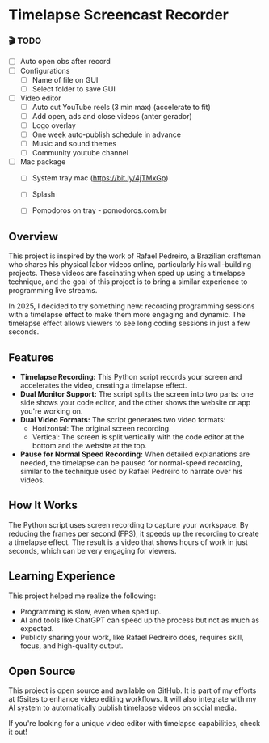 # Timelapse Screencast Recorder

### 🎬 **TODO**
- [ ] Auto open obs after record
- [ ] Configurations
  - [ ] Name of file on GUI
  - [ ] Select folder to save GUI
- [ ] Video editor
  - [ ] Auto cut YouTube reels (3 min max) (accelerate to fit)
  - [ ] Add open, ads and close videos (anter gerador)
  - [ ] Logo overlay
  - [ ] One week auto-publish schedule in advance
  - [ ] Music and sound themes
  - [ ] Community youtube channel
- [ ] Mac package
  - [ ] System tray mac (https://bit.ly/4jTMxGp)
  - [ ] Splash
  - [ ] Pomodoros on tray - pomodoros.com.br


## Overview

This project is inspired by the work of Rafael Pedreiro, a Brazilian craftsman who shares his physical labor videos online, particularly his wall-building projects. These videos are fascinating when sped up using a timelapse technique, and the goal of this project is to bring a similar experience to programming live streams.

In 2025, I decided to try something new: recording programming sessions with a timelapse effect to make them more engaging and dynamic. The timelapse effect allows viewers to see long coding sessions in just a few seconds.

## Features

- **Timelapse Recording:** This Python script records your screen and accelerates the video, creating a timelapse effect.
- **Dual Monitor Support:** The script splits the screen into two parts: one side shows your code editor, and the other shows the website or app you're working on.
- **Dual Video Formats:** The script generates two video formats:
  - Horizontal: The original screen recording.
  - Vertical: The screen is split vertically with the code editor at the bottom and the website at the top.
- **Pause for Normal Speed Recording:** When detailed explanations are needed, the timelapse can be paused for normal-speed recording, similar to the technique used by Rafael Pedreiro to narrate over his videos.

## How It Works

The Python script uses screen recording to capture your workspace. By reducing the frames per second (FPS), it speeds up the recording to create a timelapse effect. The result is a video that shows hours of work in just seconds, which can be very engaging for viewers.

## Learning Experience

This project helped me realize the following:
- Programming is slow, even when sped up.
- AI and tools like ChatGPT can speed up the process but not as much as expected.
- Publicly sharing your work, like Rafael Pedreiro does, requires skill, focus, and high-quality output.

## Open Source

This project is open source and available on GitHub. It is part of my efforts at f5sites to enhance video editing workflows. It will also integrate with my AI system to automatically publish timelapse videos on social media.

If you're looking for a unique video editor with timelapse capabilities, check it out!
